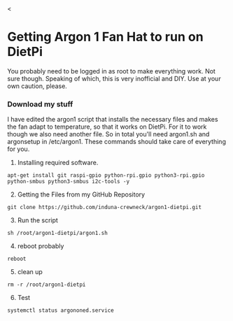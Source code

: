 <
# Getting Argon 1 Fan Hat to run on DietPi

You probably need to be logged in as root to make everything work. Not sure though. Speaking of which, this is very inofficial and DIY. Use at your own caution, please.

### Download my stuff
I have edited the argon1 script that installs the necessary files and makes the fan adapt to temperature, so that it works on DietPi. For it to work though we also need another file. So in total you'll need argon1.sh and argonsetup in /etc/argon1. These commands should take care of everything for you.

1. Installing required software.
```
apt-get install git raspi-gpio python-rpi.gpio python3-rpi.gpio python-smbus python3-smbus i2c-tools -y
```
2. Getting the Files from my GitHub Repository
```
git clone https://github.com/induna-crewneck/argon1-dietpi.git
```
3. Run the script
```
sh /root/argon1-dietpi/argon1.sh
```
4. reboot probably
```
reboot
```
5. clean up
```
rm -r /root/argon1-dietpi
```
6. Test
```
systemctl status argononed.service
```
